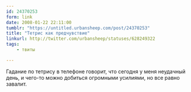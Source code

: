 ```yaml
---
id: 24370253
form: link
date: 2008-01-22 22:11:00
tumblr: "https://untitled.urbansheep.com/post/24370253"
title: "Тетрис как предчувствие"
linkurl: http://twitter.com/urbansheep/statuses/628249322
tags:
    - твиты

---
```

<p>Гадание по тетрису в телефоне говорит, что сегодня у меня неудачный день, и чего-то можно добиться огромными усилиями, но все равно завалит.</p>
